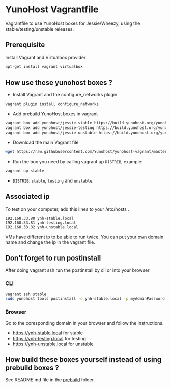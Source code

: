 # YunoHost Vagrantfile

Vagrantfile to use YunoHost boxes for Jessie/Wheezy, using the
stable/testing/unstable releases.

## Prerequisite

Install Vagrant and Virtualbox provider

```bash
apt-get install vagrant virtualbox
```

## How use these yunohost boxes ?

- Install Vagrant and the configure_networks plugin
```bash
vagrant plugin install configure_networks
```

- Add prebuild YunoHost boxes in vagrant
```bash
vagrant box add yunohost/jessie-stable https://build.yunohost.org/yunohost-jessie-stable.box
vagrant box add yunohost/jessie-testing https://build.yunohost.org/yunohost-jessie-testing.box
vagrant box add yunohost/jessie-unstable https://build.yunohost.org/yunohost-jessie-unstable.box
```

- Download the main Vagrant file
```bash
wget https://raw.githubusercontent.com/Yunohost/yunohost-vagrant/master/Vagrantfile
```

- Run the box you need by calling vagrant up `DISTRIB`, example:
```bash
vagrant up stable
```

- `DISTRIB`: `stable`, `testing` and `unstable`.


## Associated ip

To test on your computer, add this lines to your /etc/hosts .
```
192.168.33.80 ynh-stable.local
192.168.33.81 ynh-testing.local
192.168.33.82 ynh-unstable.local
```

VMs have different ip to be able to run twice.
You can put your own domain name and change the ip in the vagrant file.

## Don't forget to run postinstall

After doing vagrant ssh run the postinstall by cli or into your browser

### CLI
```bash
vagrant ssh stable
sudo yunohost tools postinstall -d ynh-stable.local -p myAdminPassword
```

### Browser
Go to the coresponding domain in your browser and follow the instructions.

- https://ynh-stable.local for stable
- https://ynh-testing.local for testing
- https://ynh-unstable.local for unstable

## How build these boxes yourself instead of using prebuild boxes ?

See README.md file in the [prebuild](prebuild/) folder.